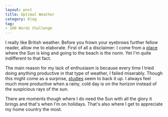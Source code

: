 ```yaml
---
layout: post
title: Optimal Weather
category: blog
tag:
- 100 Words Challenge
---
```

I really like British weather. Before you frown your eyebrows further fellow reader, allow me to elaborate. First of all a disclaimer: I come from a [place](https://en.wikipedia.org/wiki/Cyprus) where the Sun is king and going to the beach is the norm. Yet I'm quite indifferent to that fact.

The main reason for my lack of enthusiasm is because every time I tried doing anything productive in that type of weather, I failed miserably. Though this might come as a surprise, [studies](http://blog.crew.co/how-climate-influences-productivity-why-the-future-of-productivity-doesnt-look-so-hot/) seem to back it up. I always feel much more productive when a rainy, cold day is on the horizon instead of the suspicious rays of the sun.

There are moments though where I do need the Sun with all the glory it brings and that's when I'm on holidays. That's also where I get to appreciate my home country the most.
